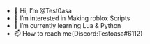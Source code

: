- 👋 Hi, I’m @Test0asa
- 👀 I’m interested in Making roblox Scripts
- 🌱 I’m currently learning Lua & Python
- 📫 How to reach me{Discord:Testoasa#6112}

<!---
Test0asa/Test0asa is a ✨ special ✨ repository because its `README.md` (this file) appears on your GitHub profile.
You can click the Preview link to take a look at your changes.
--->
